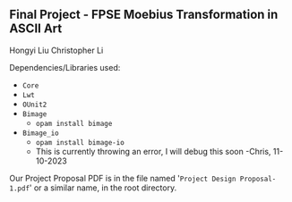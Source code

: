 Final Project - FPSE
Moebius Transformation in ASCII Art
--------------------------------


Hongyi Liu
Christopher Li

Dependencies/Libraries used:

- `Core`
- `Lwt`
- `OUnit2`
- `Bimage`
  - `opam install bimage`
- `Bimage_io`
  - `opam install bimage-io`
  - This is currently throwing an error, I will debug this soon -Chris, 11-10-2023
 
Our Project Proposal PDF is in the file named '`Project Design Proposal-1.pdf`' or a similar name, in the root directory.
